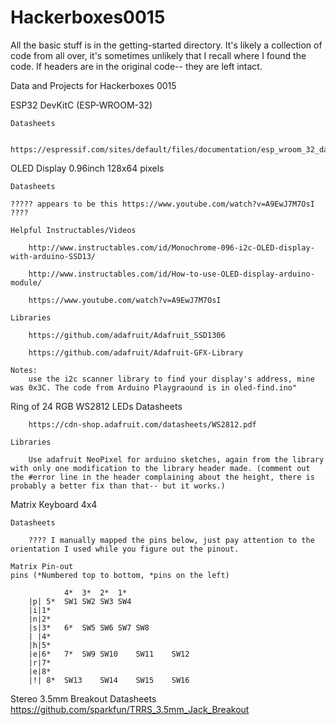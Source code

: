 # Hackerboxes0015

All the basic stuff is in the getting-started directory. It's likely a collection of code from all over, it's sometimes unlikely that I recall where I found the code. If headers are in the original code-- they are left intact.

Data and Projects for Hackerboxes 0015

ESP32 DevKitC (ESP-WROOM-32)

	Datasheets
	
		https://espressif.com/sites/default/files/documentation/esp_wroom_32_datasheet_en.pdf

OLED Display 0.96inch 128x64 pixels

	Datasheets
	
	????? appears to be this https://www.youtube.com/watch?v=A9EwJ7M7OsI ????
		
	Helpful Instructables/Videos
	
		http://www.instructables.com/id/Monochrome-096-i2c-OLED-display-with-arduino-SSD13/
		
		http://www.instructables.com/id/How-to-use-OLED-display-arduino-module/
		
		https://www.youtube.com/watch?v=A9EwJ7M7OsI

	Libraries
	
		https://github.com/adafruit/Adafruit_SSD1306
		
		https://github.com/adafruit/Adafruit-GFX-Library
		
	Notes:
		use the i2c scanner library to find your display's address, mine was 0x3C. The code from Arduino Playgraound is in oled-find.ino"

Ring of 24 RGB WS2812 LEDs
	Datasheets
	
		https://cdn-shop.adafruit.com/datasheets/WS2812.pdf
		
	Libraries
	
		Use adafruit NeoPixel for arduino sketches, again from the library with only one modification to the library header made. (comment out the #error line in the header complaining about the height, there is probably a better fix than that-- but it works.)

Matrix Keyboard 4x4

	Datasheets
	
		???? I manually mapped the pins below, just pay attention to the orientation I used while you figure out the pinout.

	Matrix Pin-out
	pins (*Numbered top to bottom, *pins on the left)

				4*	3*	2*	1*
		|p|	5*	SW1	SW2	SW3	SW4	
		|i|1*					
		|n|2*					
		|s|3*	6*	SW5	SW6	SW7	SW8
		| |4*					
		|h|5*					
		|e|6*	7*	SW9	SW10	SW11	SW12
		|r|7*					
		|e|8*					
		|!|	8*	SW13	SW14	SW15	SW16

Stereo 3.5mm Breakout
	Datasheets
		https://github.com/sparkfun/TRRS_3.5mm_Jack_Breakout


